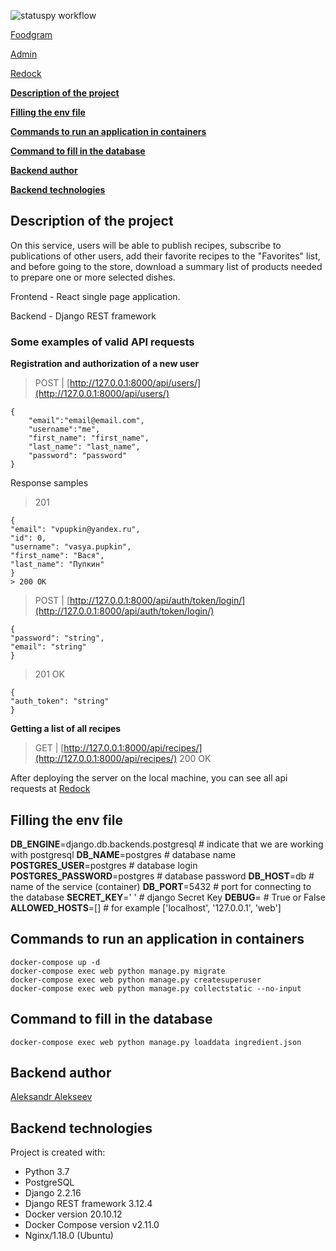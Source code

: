 ![statuspy workflow](https://github.com/Gollum959/foodgram-project-react/actions/workflows/cuisine_workflow.yml/badge.svg)

[Foodgram](http://51.250.44.121/)

[Admin](http://51.250.44.121/admin/)

[Redock](http://51.250.44.121/api/docs/)

[**Description of the project**](#description-of-the-project)

[**Filling the env file**](#filling-the-env-file)

[**Commands to run an application in containers**](#commands-to-run-an-application-in-containers)

[**Command to fill in the database**](#command-to-fill-in-the-database)

[**Backend author**](#backend-author)

[**Backend technologies**](#backend-technologies)


## Description of the project

On this service, users will be able to publish recipes, subscribe to publications of other users, add their favorite recipes to the "Favorites" list, and before going to the store, download a summary list of products needed to prepare one or more selected dishes. 

Frontend - React single page application.

Backend - Django REST framework

### Some examples of valid API requests

**Registration and authorization of a new user**
> POST |  [http://127.0.0.1:8000/api/users/](http://127.0.0.1:8000/api/users/)
```
{
    "email":"email@email.com",
    "username":"me",
    "first_name": "first_name",
    "last_name": "last_name",
    "password": "password"
}
```

Response samples
> 201
```
{
"email": "vpupkin@yandex.ru",
"id": 0,
"username": "vasya.pupkin",
"first_name": "Вася",
"last_name": "Пупкин"
}
> 200 OK
```

>  POST |  [http://127.0.0.1:8000/api/auth/token/login/](http://127.0.0.1:8000/api/auth/token/login/)
```
{
"password": "string",
"email": "string"
}
```
> 201 OK
```
{
"auth_token": "string"
}
```
**Getting a list of all recipes**
> GET |  [http://127.0.0.1:8000/api/recipes/](http://127.0.0.1:8000/api/recipes/)
> 200 OK

After deploying the server on the local machine, you can see all api requests at [Redock](http://localhost/api/docs/)

## Filling the env file

**DB_ENGINE**=django.db.backends.postgresql  # indicate that we are working with postgresql
**DB_NAME**=postgres  # database name
**POSTGRES_USER**=postgres  # database login
**POSTGRES_PASSWORD**=postgres  # database password
**DB_HOST**=db  # name of the service (container) 
**DB_PORT**=5432  # port for connecting to the database
**SECRET_KEY**=' ' # django Secret Key
**DEBUG**= # True or False
**ALLOWED_HOSTS**=[] # for example ['localhost', '127.0.0.1', 'web']

## Commands to run an application in containers
```
docker-compose up -d
docker-compose exec web python manage.py migrate 
docker-compose exec web python manage.py createsuperuser 
docker-compose exec web python manage.py collectstatic --no-input
```
## Command to fill in the database
```
docker-compose exec web python manage.py loaddata ingredient.json
```
## Backend author 
[Aleksandr Alekseev](https://github.com/Gollum959/)

## Backend technologies

Project is created with:
* Python 3.7
* PostgreSQL
* Django 2.2.16
* Django REST framework 3.12.4
* Docker version 20.10.12
* Docker Compose version v2.11.0
* Nginx/1.18.0 (Ubuntu)

